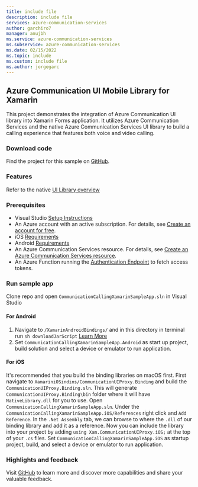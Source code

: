 ```yaml
---
title: include file
description: include file
services: azure-communication-services
author: garchiro7
manager: anujbh
ms.service: azure-communication-services
ms.subservice: azure-communication-services
ms.date: 02/15/2022
ms.topic: include
ms.custom: include file
ms.author: jorgegarc
---
```


## Azure Communication UI Mobile Library for Xamarin

This project demonstrates the integration of Azure Communication UI library into Xamarin Forms application. It utilizes Azure Communication Services and the native Azure Communication Services UI library to build a calling experience that features both voice and video calling.

### Download code

Find the project for this sample on [GitHub](https://github.com/Azure-Samples/communication-services-ui-library-xamarin).

### Features

Refer to the native [UI Library overview](../../concepts/ui-library/ui-library-overview.md)

### Prerequisites

- Visual Studio [Setup Instructions](/xamarin/get-started/installation/?pivots=macos)
- An Azure account with an active subscription. For details, see [Create an account for free](https://azure.microsoft.com/free/?WT.mc_id=A261C142F).
- iOS [Requirements](https://github.com/Azure/communication-ui-library-ios#requirements)
- Android [Requirements](https://github.com/Azure/communication-ui-library-android#prerequisites)
- An Azure Communication Services resource. For details, see [Create an Azure Communication Services resource](../../quickstarts/create-communication-resource.md).
- An Azure Function running the [Authentication Endpoint](../../tutorials/trusted-service-tutorial.md) to fetch access tokens.

### Run sample app

Clone repo and open `CommunicationCallingXamarinSampleApp.sln` in Visual Studio

#### For Android
1. Navigate to `/XamarinAndroidBindings/` and in this directory in terminal run `sh downloadJarScript` [Learn More](https://github.com/Azure-Samples/communication-services-ui-library-xamarin/blob/main/XamarinAndroidBindings/README.md)
2. Set `CommunicationCallingXamarinSampleApp.Android` as start up project, build solution and select a device or emulator to run application.

#### For iOS

It's recommended that you build the binding libraries on macOS first.
First navigate to `XamariniOSindins/CommunicationUIProxy.Binding` and build the `CommunicationUIProxy.Binding.sln`.
This will generate `CommunicationUIProxy.Binding\bin` folder where it will have `NativeLibrary.dll` for you to use.
Open `CommunicationCallingXamarinSampleApp.sln`. Under the `CommunicationCallingXamarinSampleApp.iOS/References` right click and `Add Reference`. In the `.Net Assembly` tab, we can browse to where the `.dll` of our binding library and add it as a reference.
Now you can include the library into your project by adding `using Xam.CommunicationUIProxy.iOS;` at the top of your `.cs` files.
Set `CommunicationCallingXamarinSampleApp.iOS` as startup project, build, and select a device or emulator to run application.

### Highlights and feedback

Visit [GitHub](https://github.com/Azure-Samples/communication-services-ui-library-xamarin#key-sample-highlights) to learn more and discover more capabilities and share your valuable feedback.